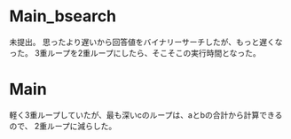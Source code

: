 # Main_bsearch
未提出。
思ったより遅いから回答値をバイナリーサーチしたが、もっと遅くなった。
3重ループを2重ループにしたら、そこそこの実行時間となった。

# Main
軽く3重ループしていたが、最も深いcのループは、aとbの合計から計算できるので、
2重ループに減らした。
